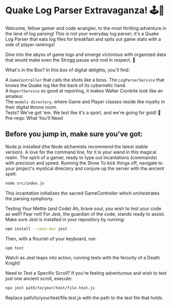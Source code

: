<h1>Quake Log Parser Extravaganza! 🕹️👾</h1>


Welcome, fellow gamer and code wrangler, to the most thrilling adventure in the land of log parsing! This is not your everyday log parser; it's a Quake Log Parser that eats log files for breakfast and spits out game stats with a side of player rankings!

Dive into the abyss of game logs and emerge victorious with organized data that would make even the Strogg pause and nod in respect. 🤖

What's in the Box?
In this box of digital delights, you'll find:

A `GameController` that calls the shots like a boss.
The `LogParserService` that knows the Quake log like the back of its cybernetic hand.<br>
A `ReportService` so good at reporting, it makes Walter Cronkite look like an amateur.<br>
The `models directory`, where Game and Player classes reside like royalty in their digital throne room.<br>
Tests? We've got 'em. We test like it's a sport, and we're going for gold! 🏅Pre-reqs: What You'll Need

<h2>Before you jump in, make sure you've got:</h2>

Node.js installed (the Node alchemists recommend the latest stable version).
A love for the command line, for it is your wand in this magical realm.
The spirit of a gamer, ready to type out incantations (commands) with precision and speed.
Running the Show
To kick things off, navigate to your project's mystical directory and conjure up the server with the ancient spell:

```bash
node src/index.js
```
This incantation initializes the sacred GameController which orchestrates the parsing symphony.

Testing Your Mettle (and Code)
Ah, brave soul, you wish to test your code as well? Fear not! For Jest, the guardian of the code, stands ready to assist. Make sure Jest is installed in your repository by running:

```bash
npm install --save-dev jest
```
Then, with a flourish of your keyboard, run:

```bash
npm test
```
Watch as Jest leaps into action, running tests with the ferocity of a Death Knight!

Need to Test a Specific Scroll?
If you're feeling adventurous and wish to test just one ancient scroll, execute:

```bash
npx jest path/to/your/test/file.test.js
```
Replace path/to/your/test/file.test.js with the path to the test file that holds
